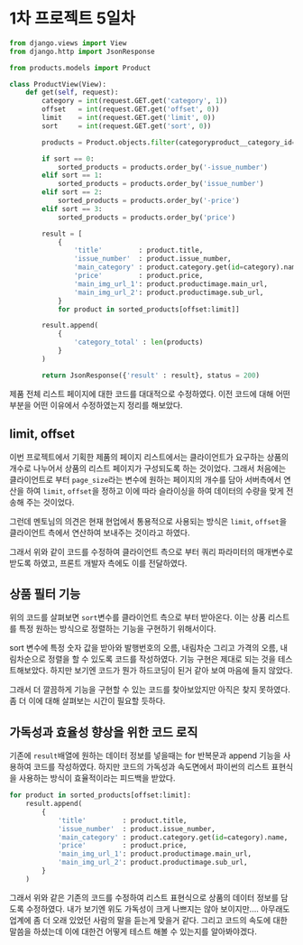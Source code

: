 # 1차 프로젝트 5일차

```python
from django.views import View
from django.http import JsonResponse

from products.models import Product

class ProductView(View):
    def get(self, request):
        category = int(request.GET.get('category', 1))
        offset   = int(request.GET.get('offset', 0))
        limit    = int(request.GET.get('limit', 0))
        sort     = int(request.GET.get('sort', 0))

        products = Product.objects.filter(categoryproduct__category_id=category)

        if sort == 0:
            sorted_products = products.order_by('-issue_number')
        elif sort == 1:
            sorted_products = products.order_by('issue_number')
        elif sort == 2:
            sorted_products = products.order_by('-price')
        elif sort == 3:
            sorted_products = products.order_by('price')

        result = [
            {
                'title'         : product.title,
                'issue_number'  : product.issue_number,
                'main_category' : product.category.get(id=category).name,
                'price'         : product.price,
                'main_img_url_1': product.productimage.main_url,
                'main_img_url_2': product.productimage.sub_url,
            }
            for product in sorted_products[offset:limit]]

        result.append(
            {
                'category_total' : len(products)
            }
        )

        return JsonResponse({'result' : result}, status = 200)
```

제품 전체 리스트 페이지에 대한 코드를 대대적으로 수정하였다. 이전 코드에 대해 어떤 부분을 어떤 이유에서 수정하였는지 정리를 해보았다.

## limit, offset

이번 프로젝트에서 기획한 제품의 페이지 리스트에서는 클라이언트가 요구하는 상품의 개수로 나누어서 상품의 리스트 페이지가 구성되도록 하는 것이었다. 그래서 처음에는 클라이언트로 부터 `page_size`라는 변수에 원하는 페이지의 개수를 담아 서버측에서 연산을 하여 `limit`, `offset`을 정하고 이에 따라 슬라이싱을 하여 데이터의 수량을 맞게 전송해 주는 것이었다.

그런데 멘토님의 의견은 현재 현업에서 통용적으로 사용되는 방식은 `limit`, `offset`을 클라이언트 측에서 연산하여 보내주는 것이라고 하였다.

그래서 위와 같이 코드를 수정하여 클라이언트 측으로 부터 쿼리 파라미터의 매개변수로 받도록 하였고, 프론트 개발자 측에도 이를 전달하였다.

## 상품 필터 기능

위의 코드를 살펴보면 `sort`변수를 클라이언트 측으로 부터 받아온다. 이는 상품 리스트를 특정 원하는 방식으로 정렬하는 기능을 구현하기 위해서이다.

sort 변수에 특정 숫자 값을 받아와 발행번호의 오름, 내림차순 그리고 가격의 오름, 내림차순으로 정렬을 할 수 있도록 코드를 작성하였다. 기능 구현은 제대로 되는 것을 테스트해보았다. 하지만 보기엔 코드가 뭔가 하드코딩이 된거 같아 보여 마음에 들지 않았다.

그래서 더 깔끔하게 기능을 구현할 수 있는 코드를 찾아보았지만 아직은 찾지 못하였다. 좀 더 이에 대해 살펴보는 시간이 필요할 듯하다.

## 가독성과 효율성 향상을 위한 코드 로직

기존에 `result`배열에 원하는 데이터 정보를 넣을때는 for 반복문과 append 기능을 사용하여 코드를 작성하였다. 하지만 코드의 가독성과 속도면에서 파이썬의 리스트 표현식을 사용하는 방식이 효율적이라는 피드백을 받았다.

```python
for product in sorted_products[offset:limit]:
    result.append(
        {
            'title'         : product.title,
            'issue_number'  : product.issue_number,
            'main_category' : product.category.get(id=category).name,
            'price'         : product.price,
            'main_img_url_1': product.productimage.main_url,
            'main_img_url_2': product.productimage.sub_url,
        }
    )
```

그래서 위와 같은 기존의 코드를 수정하여 리스트 표현식으로 상품의 데이터 정보를 담도록 수정하였다. 내가 보기엔 위도 가독성이 크게 나쁘지는 않아 보이지만.... 아무래도 업계에 좀 더 오래 있었던 사람의 말을 듣는게 맞을거 같다. 그리고 코드의 속도에 대한 말씀을 하셨는데 이에 대한건 어떻게 테스트 해볼 수 있는지를 알아봐야겠다.

